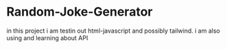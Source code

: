 # Random-Joke-Generator
in this project i am testin out html-javascript and possibly tailwind. 
i am also using and learning about API 

